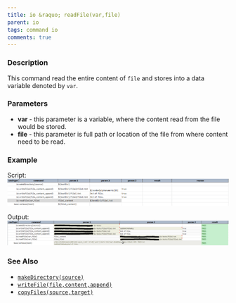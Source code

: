 ```yaml
---
title: io &raquo; readFile(var,file)
parent: io
tags: command io
comments: true
---
```



### Description
This command read the entire content of  `file` and stores into a data variable denoted by `var`.


### Parameters
- **var** \- this parameter is a variable, where the content read from the file would be stored.
- **file** \- this parameter is full path or location of the file from where content need to be read.


### Example
Script:<br/>
![script](image/readFile_01.png)

Output:<br/>
![output](image/readFile_02.png)


### See Also
- [`makeDirectory(source)`](makeDirectory(source))
- [`writeFile(file,content,append)`](writeFile(file,content,append))
- [`copyFiles(source,target)`](copyFiles(source,target))
